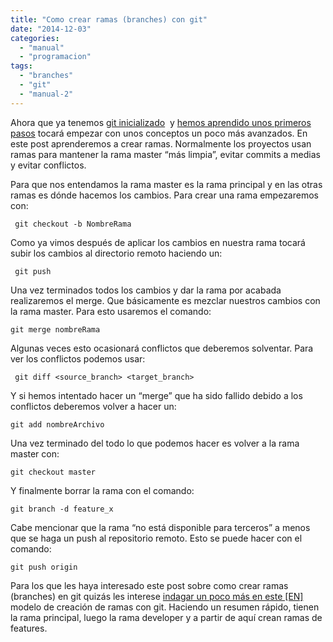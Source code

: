 ```yaml
---
title: "Como crear ramas (branches) con git"
date: "2014-12-03"
categories: 
  - "manual"
  - "programacion"
tags: 
  - "branches"
  - "git"
  - "manual-2"
---
```


Ahora que ya tenemos [git inicializado](http://rocreguant.com/inicializar-git-en-linux/731/)  y [hemos aprendido unos primeros pasos](http://rocreguant.com/primeros-pasos-con-git/812/) tocará empezar con unos conceptos un poco más avanzados. En este post aprenderemos a crear ramas. Normalmente los proyectos usan ramas para mantener la rama master “más limpia”, evitar commits a medias y evitar conflictos.

Para que nos entendamos la rama master es la rama principal y en las otras ramas es dónde hacemos los cambios. Para crear una rama empezaremos con:

```
 git checkout -b NombreRama
```

Como ya vimos después de aplicar los cambios en nuestra rama tocará subir los cambios al directorio remoto haciendo un:

```
 git push
```

Una vez terminados todos los cambios y dar la rama por acabada realizaremos el merge. Que básicamente es mezclar nuestros cambios con la rama master. Para esto usaremos el comando:

```
git merge nombreRama
```

Algunas veces esto ocasionará conflictos que deberemos solventar. Para ver los conflictos podemos usar:

```
 git diff <source_branch> <target_branch>
```

Y si hemos intentado hacer un “merge” que ha sido fallido debido a los conflictos deberemos volver a hacer un:

```
git add nombreArchivo
```

Una vez terminado del todo lo que podemos hacer es volver a la rama master con:

```
git checkout master
```

Y finalmente borrar la rama con el comando:

```
git branch -d feature_x
```

Cabe mencionar que la rama “no está disponible para terceros” a menos que se haga un push al repositorio remoto. Esto se puede hacer con el comando:

```
git push origin
```

Para los que les haya interesado este post sobre como crear ramas (branches) en git quizás les interese [indagar un poco más en este \[EN\]](http://nvie.com/posts/a-successful-git-branching-model/) modelo de creación de ramas con git. Haciendo un resumen rápido, tienen la rama principal, luego la rama developer y a partir de aquí crean ramas de features.
